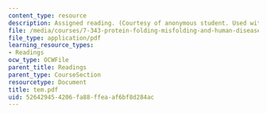 ```yaml
---
content_type: resource
description: Assigned reading. (Courtesy of anonymous student. Used with permission.)
file: /media/courses/7-343-protein-folding-misfolding-and-human-disease-fall-2004/526429454206fa88ffeaaf6bf8d284ac_tem.pdf
file_type: application/pdf
learning_resource_types:
- Readings
ocw_type: OCWFile
parent_title: Readings
parent_type: CourseSection
resourcetype: Document
title: tem.pdf
uid: 52642945-4206-fa88-ffea-af6bf8d284ac
---
```

